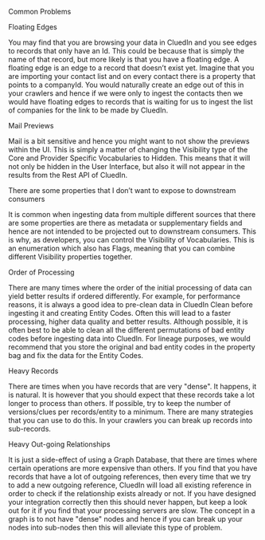 Common Problems

Floating Edges

You may find that you are browsing your data in CluedIn and you see edges to records that only have an Id. This could be because that is simply the name of that record, but more likely is that you have a floating edge. A floating edge is an edge to a record that doesn’t exist yet. Imagine that you are importing your contact list and on every contact there is a property that points to a companyId. You would naturally create an edge out of this in your crawlers and hence if we were only to ingest the contacts then we would have floating edges to records that is waiting for us to ingest the list of companies for the link to be made by CluedIn. 

Mail Previews

Mail is a bit sensitive and hence you might want to not show the previews within the UI. This is simply a matter of changing the Visibility type of the Core and Provider Specific Vocabularies to Hidden. This means that it will not only be hidden in the User Interface, but also it will not appear in the results from the Rest API of CluedIn. 

There are some properties that I don’t want to expose to downstream consumers

It is common when ingesting data from multiple different sources that there are some properties are there as metadata or supplementary fields and hence are not intended to be projected out to downstream consumers. This is why, as developers, you can control the Visibility of Vocabularies. This is an enumeration which also has Flags, meaning that you can combine different Visibility properties together. 

Order of Processing

There are many times where the order of the initial processing of data can yield better results if ordered differently. For example, for performance reasons, it is always a good idea to pre-clean data in CluedIn Clean before ingesting it and creating Entity Codes. Often this will lead to a faster processing, higher data quality and better results. Although possible, it is often best to be able to clean all the different permutations of bad entity codes before ingesting data into CluedIn. For lineage purposes, we would recommend that you store the original and bad entity codes in the property bag and fix the data for the Entity Codes. 

Heavy Records

There are times when you have records that are very "dense". It happens, it is natural. It is however that you should expect that these records take a lot longer to process than others. If possible, try to keep the number of versions/clues per records/entity to a minimum. There are many strategies that you can use to do this. In your crawlers you can break up records into sub-records.

Heavy Out-going Relationships

It is just a side-effect of using a Graph Database, that there are times where certain operations are more expensive than others. If you find that you have records that have a lot of outgoing references, then every time that we try to add a new outgoing reference, CluedIn will load all existing reference in order to check if the relationship exists already or not. If you have designed your integration correctly then this should never happen, but keep a look out for it if you find that your processing servers are slow. The concept in a graph is to not have "dense" nodes and hence if you can break up your nodes into sub-nodes then this will alleviate this type of problem.